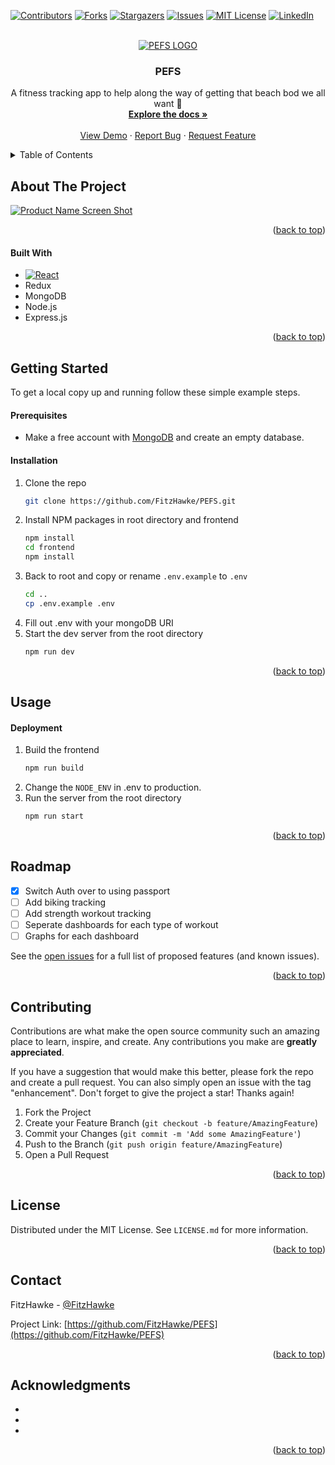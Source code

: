 <!-- Improved compatibility of back to top link: See: https://github.com/othneildrew/Best-README-Template/pull/73 -->

<a name="readme-top"></a>

<!--
*** Thanks for checking out the Best-README-Template. If you have a suggestion
*** that would make this better, please fork the repo and create a pull request
*** or simply open an issue with the tag "enhancement".
*** Don't forget to give the project a star!
*** Thanks again! Now go create something AMAZING! :D
-->

<!-- PROJECT SHIELDS -->
<!--
*** I'm using markdown "reference style" links for readability.
*** Reference links are enclosed in brackets [ ] instead of parentheses ( ).
*** See the bottom of this document for the declaration of the reference variables
*** for contributors-url, forks-url, etc. This is an optional, concise syntax you may use.
*** https://www.markdownguide.org/basic-syntax/#reference-style-links
-->

[![Contributors][contributors-shield]][contributors-url]
[![Forks][forks-shield]][forks-url]
[![Stargazers][stars-shield]][stars-url]
[![Issues][issues-shield]][issues-url]
[![MIT License][license-shield]][license-url]
[![LinkedIn][linkedin-shield]][linkedin-url]

<!-- PROJECT LOGO -->
<br />
<div align="center">
  <a href="https://github.com/FitzHawke/PEFS">
    <picture>
      <source media="(prefers-color-scheme: dark)" srcset="https://user-images.githubusercontent.com/60191328/192440570-2840fb0f-8644-4584-95ff-61448ea91cb1.png">
      <source media="(prefers-color-scheme: light)" srcset="https://user-images.githubusercontent.com/60191328/192440563-fce148eb-6bd9-44c8-ac41-f4264b9ec73c.png">
      <img alt="PEFS LOGO" src="">
    </picture>
  </a>

<h3 align="center">PEFS</h3>

  <p align="center">
    A fitness tracking app to help along the way of getting that beach bod we all want 💪
    <br />
    <a href="https://github.com/FitzHawke/PEFS"><strong>Explore the docs »</strong></a>
    <br />
    <br />
    <a href="https://github.com/FitzHawke/PEFS">View Demo</a>
    ·
    <a href="https://github.com/FitzHawke/PEFS/issues">Report Bug</a>
    ·
    <a href="https://github.com/FitzHawke/PEFS/issues">Request Feature</a>
  </p>
</div>

<!-- TABLE OF CONTENTS -->
<details>
  <summary>Table of Contents</summary>
  <ol>
    <li>
      <a href="#about-the-project">About The Project</a>
      <ul>
        <li><a href="#built-with">Built With</a></li>
      </ul>
    </li>
    <li>
      <a href="#getting-started">Getting Started</a>
      <ul>
        <li><a href="#prerequisites">Prerequisites</a></li>
        <li><a href="#installation">Installation</a></li>
      </ul>
    </li>
    <li><a href="#usage">Usage</a></li>
    <li><a href="#roadmap">Roadmap</a></li>
    <li><a href="#contributing">Contributing</a></li>
    <li><a href="#license">License</a></li>
    <li><a href="#contact">Contact</a></li>
    <li><a href="#acknowledgments">Acknowledgments</a></li>
  </ol>
</details>

<!-- ABOUT THE PROJECT -->

## About The Project

[![Product Name Screen Shot][product-screenshot]](https://example.com)

<p align="right">(<a href="#readme-top">back to top</a>)</p>

#### Built With

- [![React][react.js]][react-url]
- Redux
- MongoDB
- Node.js
- Express.js

<p align="right">(<a href="#readme-top">back to top</a>)</p>

<!-- GETTING STARTED -->

## Getting Started

To get a local copy up and running follow these simple example steps.

#### Prerequisites

- Make a free account with [MongoDB](https://www.mongodb.com/) and create an empty database.

#### Installation

1. Clone the repo
   ```sh
   git clone https://github.com/FitzHawke/PEFS.git
   ```
2. Install NPM packages in root directory and frontend
   ```sh
   npm install
   cd frontend
   npm install
   ```
3. Back to root and copy or rename `.env.example` to `.env`
   ```sh
   cd ..
   cp .env.example .env
   ```
4. Fill out .env with your mongoDB URI
5. Start the dev server from the root directory
   ```sh
   npm run dev
   ```

<p align="right">(<a href="#readme-top">back to top</a>)</p>

<!-- USAGE EXAMPLES -->

## Usage

#### Deployment

1.  Build the frontend
    ```sh
    npm run build
    ```
2.  Change the `NODE_ENV` in .env to production.
3.  Run the server from the root directory
    ```sh
    npm run start
    ```

<p align="right">(<a href="#readme-top">back to top</a>)</p>

<!-- ROADMAP -->

## Roadmap

- [x] Switch Auth over to using passport
- [ ] Add biking tracking
- [ ] Add strength workout tracking
- [ ] Seperate dashboards for each type of workout
- [ ] Graphs for each dashboard

See the [open issues](https://github.com/FitzHawke/PEFS/issues) for a full list of proposed features (and known issues).

<p align="right">(<a href="#readme-top">back to top</a>)</p>

<!-- CONTRIBUTING -->

## Contributing

Contributions are what make the open source community such an amazing place to learn, inspire, and create. Any contributions you make are **greatly appreciated**.

If you have a suggestion that would make this better, please fork the repo and create a pull request. You can also simply open an issue with the tag "enhancement".
Don't forget to give the project a star! Thanks again!

1. Fork the Project
2. Create your Feature Branch (`git checkout -b feature/AmazingFeature`)
3. Commit your Changes (`git commit -m 'Add some AmazingFeature'`)
4. Push to the Branch (`git push origin feature/AmazingFeature`)
5. Open a Pull Request

<p align="right">(<a href="#readme-top">back to top</a>)</p>

<!-- LICENSE -->

## License

Distributed under the MIT License. See `LICENSE.md` for more information.

<p align="right">(<a href="#readme-top">back to top</a>)</p>

<!-- CONTACT -->

## Contact

FitzHawke - [@FitzHawke](https://twitter.com/FitzHawke)

Project Link: [https://github.com/FitzHawke/PEFS](https://github.com/FitzHawke/PEFS)

<p align="right">(<a href="#readme-top">back to top</a>)</p>

<!-- ACKNOWLEDGMENTS -->

## Acknowledgments

- []()
- []()
- []()

<p align="right">(<a href="#readme-top">back to top</a>)</p>

<!-- MARKDOWN LINKS & IMAGES -->
<!-- https://www.markdownguide.org/basic-syntax/#reference-style-links -->

[contributors-shield]: https://img.shields.io/github/contributors/FitzHawke/PEFS.svg?style=for-the-badge
[contributors-url]: https://github.com/FitzHawke/PEFS/graphs/contributors
[forks-shield]: https://img.shields.io/github/forks/FitzHawke/PEFS.svg?style=for-the-badge
[forks-url]: https://github.com/FitzHawke/PEFS/network/members
[stars-shield]: https://img.shields.io/github/stars/FitzHawke/PEFS.svg?style=for-the-badge
[stars-url]: https://github.com/FitzHawke/PEFS/stargazers
[issues-shield]: https://img.shields.io/github/issues/FitzHawke/PEFS.svg?style=for-the-badge
[issues-url]: https://github.com/FitzHawke/PEFS/issues
[license-shield]: https://img.shields.io/github/license/FitzHawke/PEFS.svg?style=for-the-badge
[license-url]: https://github.com/FitzHawke/PEFS/blob/master/LICENSE.txt
[linkedin-shield]: https://img.shields.io/badge/-LinkedIn-black.svg?style=for-the-badge&logo=linkedin&colorB=555
[linkedin-url]: https://linkedin.com/in/will-featherston
[product-screenshot]: images/screenshot.png
[next.js]: https://img.shields.io/badge/next.js-000000?style=for-the-badge&logo=nextdotjs&logoColor=white
[next-url]: https://nextjs.org/
[react.js]: https://img.shields.io/badge/React-20232A?style=for-the-badge&logo=react&logoColor=61DAFB
[react-url]: https://reactjs.org/
[vue.js]: https://img.shields.io/badge/Vue.js-35495E?style=for-the-badge&logo=vuedotjs&logoColor=4FC08D
[vue-url]: https://vuejs.org/
[angular.io]: https://img.shields.io/badge/Angular-DD0031?style=for-the-badge&logo=angular&logoColor=white
[angular-url]: https://angular.io/
[svelte.dev]: https://img.shields.io/badge/Svelte-4A4A55?style=for-the-badge&logo=svelte&logoColor=FF3E00
[svelte-url]: https://svelte.dev/
[laravel.com]: https://img.shields.io/badge/Laravel-FF2D20?style=for-the-badge&logo=laravel&logoColor=white
[laravel-url]: https://laravel.com
[bootstrap.com]: https://img.shields.io/badge/Bootstrap-563D7C?style=for-the-badge&logo=bootstrap&logoColor=white
[bootstrap-url]: https://getbootstrap.com
[jquery.com]: https://img.shields.io/badge/jQuery-0769AD?style=for-the-badge&logo=jquery&logoColor=white
[jquery-url]: https://jquery.com
